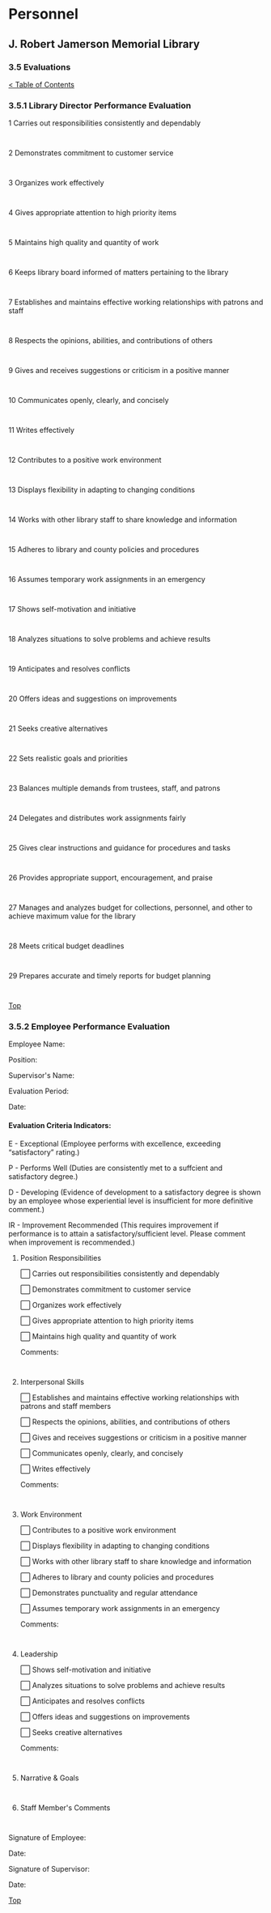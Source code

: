 [0]: ../README.md
[3.5]: evaluations.md

# Personnel
## J. Robert Jamerson Memorial Library
### 3.5 Evaluations
[< Table of Contents][0]

### 3.5.1 Library Director Performance Evaluation

1	Carries out responsibilities consistently and dependably	
```


```
2	Demonstrates commitment to customer service	
```


```
3	Organizes work effectively	
```


```
4	Gives appropriate attention to high priority items	
```


```
5	Maintains high quality and quantity of work	
```


```
6	Keeps library board informed of matters pertaining to the library	
```


```
7	Establishes and maintains effective working relationships with patrons and staff	
```


```
8	Respects the opinions, abilities, and contributions of others	
```


```
9	Gives and receives suggestions or criticism in a positive manner	
```


```
10	Communicates openly, clearly, and concisely	
```


```
11	Writes effectively	
```


```
12	Contributes to a positive work environment	
```


```
13	Displays flexibility in adapting to changing conditions	
```


```
14	Works with other library staff to share knowledge and information	
```


```
15	Adheres to library and county policies and procedures	
```


```
16	Assumes temporary work assignments in an emergency	
```


```
17	Shows self-motivation and initiative	
```


```
18	Analyzes situations to solve problems and achieve results	
```


```
19	Anticipates and resolves conflicts	
```


```
20	Offers ideas and suggestions on improvements	
```


```
21	Seeks creative alternatives	
```


```
22	Sets realistic goals and priorities	
```


```
23	Balances multiple demands from trustees, staff, and patrons	
```


```
24	Delegates and distributes work assignments fairly	
```


```
25	Gives clear instructions and guidance for procedures and tasks	
```


```
26	Provides appropriate support, encouragement, and praise	
```


```
27	Manages and analyzes budget for collections, personnel, and other to achieve maximum value for the library	
```


```
28	Meets critical budget deadlines	
```


```
29	Prepares accurate and timely reports for budget planning	
```


```


[Top][3.5]

### 3.5.2 Employee Performance Evaluation

Employee Name:

Position:

Supervisor's Name:

Evaluation Period:

Date:
	
#### Evaluation Criteria Indicators:
E - Exceptional (Employee performs with excellence, exceeding “satisfactory” rating.)

P - Performs Well (Duties are consistently met to a suffcient and satisfactory degree.)

D - Developing (Evidence of development to a satisfactory degree is shown by an employee whose experiential level is insufficient for more definitive comment.)

IR - Improvement Recommended (This requires improvement if performance is to attain a satisfactory/sufficient level. Please comment when improvement is recommended.)

1. Position Responsibilities

	⬜ Carries out responsibilities consistently and dependably

	⬜ Demonstrates commitment to customer service

	⬜ Organizes work effectively

	⬜ Gives appropriate attention to high priority items

	⬜ Maintains high quality and quantity of work

	Comments:
	```


	```

2. Interpersonal Skills

	⬜ Establishes and maintains effective working relationships with patrons and staff members

	⬜ Respects the opinions, abilities, and contributions of others

	⬜ Gives and receives suggestions or criticism in a positive manner

	⬜ Communicates openly, clearly, and concisely

	⬜ Writes effectively

	Comments:
	```


	```

3. Work Environment

	⬜ Contributes to a positive work environment

	⬜ Displays flexibility in adapting to changing conditions

	⬜ Works with other library staff to share knowledge and information

	⬜ Adheres to library and county policies and procedures

	⬜ Demonstrates punctuality and regular attendance

	⬜ Assumes temporary work assignments in an emergency

	Comments:
	```


	```

4. Leadership

	⬜ Shows self-motivation and initiative

	⬜ Analyzes situations to solve problems and achieve results

	⬜ Anticipates and resolves conflicts

	⬜ Offers ideas and suggestions on improvements

	⬜ Seeks creative alternatives

	Comments:
	```


	```

5. Narrative & Goals

	```


	```

6. Staff Member's Comments

	```


	```

Signature of Employee:

Date:

Signature of Supervisor:

Date:

[Top][3.5]
